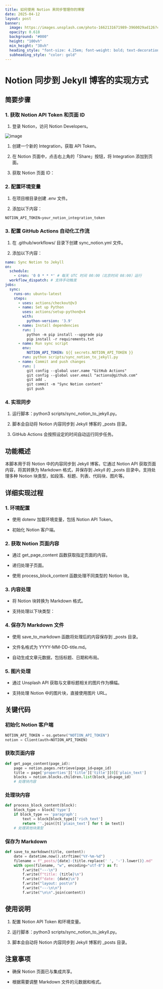 ```yaml
---
title: 如何使用 Notion 来同步管理你的博客
date: 2025-04-12
layout: post
banner:
  image: https://images.unsplash.com/photo-1662131671989-3960029ad126?crop=entropy&cs=tinysrgb&fit=max&fm=jpg&ixid=M3w2OTIwMzJ8MHwxfHJhbmRvbXx8fHx8fHx8fDE3NDQ0MzE4MzV8&ixlib=rb-4.0.3&q=80&w=1080
  opacity: 0.618
  background: "#000"
  height: "100vh"
  min_height: "38vh"
  heading_style: "font-size: 4.25em; font-weight: bold; text-decoration: underline"
  subheading_style: "color: gold"
---
```


# Notion 同步到 Jekyll 博客的实现方式

## 简要步骤

### 1. 获取 Notion API Token 和页面 ID

1. 登录 Notion，访问 Notion Developers。

![image](https://prod-files-secure.s3.us-west-2.amazonaws.com/a7a0cc5a-89b9-4cda-8686-1fba0ca52f40/d19c1afe-dea5-4312-9333-786b0ba83054/image.png?X-Amz-Algorithm=AWS4-HMAC-SHA256&X-Amz-Content-Sha256=UNSIGNED-PAYLOAD&X-Amz-Credential=ASIAZI2LB466TEAWIOS2%2F20250412%2Fus-west-2%2Fs3%2Faws4_request&X-Amz-Date=20250412T042355Z&X-Amz-Expires=3600&X-Amz-Security-Token=IQoJb3JpZ2luX2VjEFUaCXVzLXdlc3QtMiJGMEQCIB3DUicyfcDHQhVUeRLXeZBRw2tV56AVFNezp9jbQ%2B%2BUAiAk7tllCynZS8Kjfqw%2FlKtfYqfvS5g3ORdDjae2be5WViqIBAjN%2F%2F%2F%2F%2F%2F%2F%2F%2F%2F8BEAAaDDYzNzQyMzE4MzgwNSIMd6aB5uskmS6%2BPMVSKtwD%2FXme%2FquW59cqjXwmcuAIBYYhSMoZykL4b0w3PH0Tc8EpvdaBDEHJInUi%2F4jpM3wx1LN4iyWSqD%2BupOLITAiqJvpMKiB9r3X2xDlB3dhEiuMa65%2BWJy8vKErup2sIWSTHMVtYPTafMHeptBv%2BTUTPPBJjbSvTCQwW6HsiybO57Qcu5AdA7xX1HsT6uxoDl0DPW1zPG7J%2BjhTi7PiGmSNwshO12K28LiPfLEJXEFsMG%2BY9xhuTsDGhjbR8RWOMybC8Ygh0FryQe8ZHlO0BQdeCEjse82bmwVfieUpSrwEjWOTV69IFqREvf6lfZ3n9OPyV5Tkqwydxi0C4CI3N7jB7szDwMHUJ3LHDcJTFRzuP7yTTb48UfhBmDQUf%2BdkPL%2BfBirELUKz0cwGEirkxu6Se020KZzQXIJJWWONFcOKMqZisefwY1nBvIMpV6sCnnyglvVCFAEsutwF5w9svGfG36VfhZmq38lERLn3yBXrRQI4S901GlpGByVkI3k61H5T9YsmWUCnkgn9HbkdKVCkRyTR74OOjcb71e1YAdkqVOpTgMr%2BfzdI4aqVaOd3PYVAQcAZukkWW%2BnRrUzbZwA197Vsi0t0hK380CcydMmLyNx1EzkdPT8o%2FfI6i2fsw5dPnvwY6pgGqw8CVWXvEHxRPR6Nfb4aT8muSu9Wf0Wa06dgrph%2FNwRjLlw%2F%2FYrsnx1LjcGocfRxJJIVQA%2F0fyJDhyNrL7intSTupXiKqr5SVh6YT4%2FLX7OO9b04BJGRuVbFUjYeeRccao3xlombQipZt2%2FydW5V52ZSxx1%2B%2FsHk4yPectaDstORv9G%2Bv8a0ZWZYjFtC2TZ9Sooeif3mp1pCIgkxwPH004rS3F5Ai&X-Amz-Signature=675c9e0d14300bf9a09dda547206265d1579ecce28d6253fad4b1d26e6bfad05&X-Amz-SignedHeaders=host&x-id=GetObject)

1. 创建一个新的 Integration，获取 API Token。

1. 在 Notion 页面中，点击右上角的「Share」按钮，将 Integration 添加到页面。

1. 获取 Notion 页面 ID：


### 2. 配置环境变量

1. 在项目根目录创建 .env 文件。

1. 添加以下内容：

```javascript
NOTION_API_TOKEN=your_notion_integration_token
```

### 3. 配置 GitHub Actions 自动化工作流

1. 在 .github/workflows/ 目录下创建 sync_notion.yml 文件。

1. 添加以下内容：

```yaml
name: Sync Notion to Jekyll
on:
  schedule:
    - cron: '0 0 * * *' # 每天 UTC 时间 00:00（北京时间 08:00）运行
  workflow_dispatch: # 支持手动触发
jobs:
  sync:
    runs-on: ubuntu-latest
    steps:
      - uses: actions/checkout@v3
      - name: Set up Python
        uses: actions/setup-python@v4
        with:
          python-version: '3.9'
      - name: Install dependencies
        run: |
          python -m pip install --upgrade pip
          pip install -r requirements.txt
      - name: Run sync script
        env:
          NOTION_API_TOKEN: ${{ secrets.NOTION_API_TOKEN }}
        run: python scripts/sync_notion_to_jekyll.py
      - name: Commit and push changes
        run: |
          git config --global user.name "GitHub Actions"
          git config --global user.email "actions@github.com"
          git add .
          git commit -m "Sync Notion content"
          git push
```

### 4. 实现同步

1. 运行脚本：python3 scripts/sync_notion_to_jekyll.py。

1. 脚本会自动将 Notion 内容同步到 Jekyll 博客的 _posts 目录。

1. GitHub Actions 会按照设定的时间自动运行同步任务。

## 功能概述

本脚本用于将 Notion 中的内容同步到 Jekyll 博客。它通过 Notion API 获取页面内容，将其转换为 Markdown 格式，并保存到 Jekyll 的 _posts 目录中。支持处理多种 Notion 块类型，如段落、标题、列表、代码块、图片等。

## 详细实现过程

### 1. 环境配置

- 使用 dotenv 加载环境变量，包括 Notion API Token。

- 初始化 Notion 客户端。

### 2. 获取 Notion 页面内容

- 通过 get_page_content 函数获取指定页面的内容。

- 递归处理子页面。

- 使用 process_block_content 函数处理不同类型的 Notion 块。

### 3. 内容处理

- 将 Notion 块转换为 Markdown 格式。

- 支持处理以下块类型：


### 4. 保存为 Markdown 文件

- 使用 save_to_markdown 函数将处理后的内容保存到 _posts 目录。

- 文件名格式为 YYYY-MM-DD-title.md。

- 自动生成文章元数据，包括标题、日期和布局。

### 5. 图片处理

- 通过 Unsplash API 获取与文章标题相关的图片作为横幅。

- 支持处理 Notion 中的图片块，直接使用图片 URL。

## 关键代码

### 初始化 Notion 客户端

```python
NOTION_API_TOKEN = os.getenv("NOTION_API_TOKEN")
notion = Client(auth=NOTION_API_TOKEN)
```

### 获取页面内容

```python
def get_page_content(page_id):
    page = notion.pages.retrieve(page_id=page_id)
    title = page['properties']['title']['title'][0]['plain_text']
    blocks = notion.blocks.children.list(block_id=page_id)
    # 处理块内容
```

### 处理块内容

```python
def process_block_content(block):
    block_type = block['type']
    if block_type == 'paragraph':
        text = block[block_type]['rich_text']
        return ''.join([t['plain_text'] for t in text])
    # 处理其他块类型
```

### 保存为 Markdown

```python
def save_to_markdown(title, content):
    date = datetime.now().strftime("%Y-%m-%d")
    filename = f"_posts/{date}-{title.replace(' ', '-').lower()}.md"
    with open(filename, "w", encoding="utf-8") as f:
        f.write("---\n")
        f.write(f"title: {title}\n")
        f.write(f"date: {date}\n")
        f.write("layout: post\n")
        f.write("---\n\n")
        f.write("\n\n".join(content))
```

## 使用说明

1. 配置 Notion API Token 和环境变量。

1. 运行脚本：python3 scripts/sync_notion_to_jekyll.py。

1. 脚本会自动将 Notion 内容同步到 Jekyll 博客的 _posts 目录。

## 注意事项

- 确保 Notion 页面已与集成共享。

- 根据需要调整 Markdown 文件的元数据和格式。